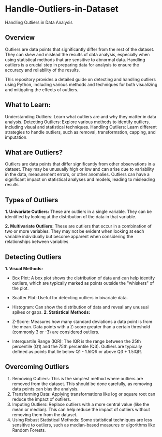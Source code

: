 # Handle-Outliers-in-Dataset
Handling Outliers in Data Analysis

## Overview
Outliers are data points that significantly differ from the rest of the dataset. They can skew and mislead the results of data analysis, especially when using statistical methods that are sensitive to abnormal data. Handling outliers is a crucial step in preparing data for analysis to ensure the accuracy and reliability of the results.

This repository provides a detailed guide on detecting and handling outliers using Python, including various methods and techniques for both visualizing and mitigating the effects of outliers.

## What to Learn:
Understanding Outliers: Learn what outliers are and why they matter in data analysis.
Detecting Outliers: Explore various methods to identify outliers, including visual and statistical techniques.
Handling Outliers: Learn different strategies to handle outliers, such as removal, transformation, capping, and imputation.

## What are Outliers?
Outliers are data points that differ significantly from other observations in a dataset. They may be unusually high or low and can arise due to variability in the data, measurement errors, or other anomalies. Outliers can have a significant impact on statistical analyses and models, leading to misleading results.

## Types of Outliers
**1. Univariate Outliers:**
   These are outliers in a single variable. They can be identified by looking at the distribution of the data in that variable.
   
**2. Multivariate Outliers:**
These are outliers that occur in a combination of two or more variables. They may not be evident when looking at each variable individually but become apparent when considering the relationships between variables.

## Detecting Outliers
**1. Visual Methods:**
  - Box Plot: A box plot shows the distribution of data and can help identify outliers, which are typically marked as points outside the "whiskers" of the plot.
  + Scatter Plot: Useful for detecting outliers in bivariate data.
  * Histogram: Can show the distribution of data and reveal any unusual spikes or gaps.
**2. Statistical Methods:**
  - Z-Score: Measures how many standard deviations a data point is from the mean. Data points with a Z-score greater than a certain threshold (commonly 3 or -3) are considered outliers.
  +  Interquartile Range (IQR): The IQR is the range between the 25th percentile (Q1) and the 75th percentile (Q3). Outliers are typically defined as points that lie below Q1 - 1.5IQR or above Q3 + 1.5IQR.

## Overcoming Outliers
  1. Removing Outliers: This is the simplest method where outliers are removed from the dataset. This should be done carefully, as removing data points can bias the analysis.
  2. Transforming Data: Applying transformations like log or square root can reduce the impact of outliers.
  3. Imputing Outliers: Replace outliers with a more central value (like the mean or median). This can help reduce the impact of outliers without removing them from the dataset.
  4. Using Robust Statistical Methods: Some statistical techniques are less sensitive to outliers, such as median-based measures or algorithms like Random Forests.
